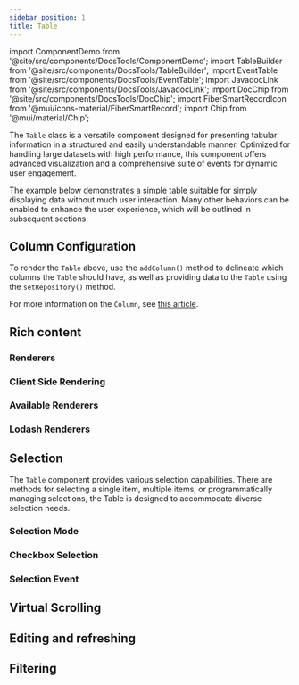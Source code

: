 ```yaml
---
sidebar_position: 1
title: Table
---
```


import ComponentDemo from '@site/src/components/DocsTools/ComponentDemo';
import TableBuilder from '@site/src/components/DocsTools/TableBuilder';
import EventTable from '@site/src/components/DocsTools/EventTable';
import JavadocLink from '@site/src/components/DocsTools/JavadocLink';
import DocChip from '@site/src/components/DocsTools/DocChip';
import FiberSmartRecordIcon from '@mui/icons-material/FiberSmartRecord';
import Chip from '@mui/material/Chip';

<DocChip tooltipText="This component will render with a shadow DOM, an API built into the browser that facilitates encapsulation." label="Shadow" component="a" href="../glossary#shadow-dom" target="_blank" clickable={true} iconName="shadow" />

<DocChip tooltipText="The name of the web component that will render in the DOM." label="bbj-table" clickable={false} iconName='code'/>

<JavadocLink type="engine" location="org/dwcj/component/button/Button" top='true'/>

The `Table` class is a versatile component designed for presenting tabular information in a structured and easily understandable manner. Optimized for handling large datasets with high performance, this component offers advanced visualization and a comprehensive suite of events for dynamic user engagement.

The example below demonstrates a simple table suitable for simply displaying data without much user interaction. Many other behaviors can be enabled to enhance the user experience, which will be outlined in subsequent sections.


<ComponentDemo 
path='https://eu.bbx.kitchen/webapp/controlsamples?class=addondemos.tabledemos.TableBasic' 
javaE='https://raw.githubusercontent.com/DwcJava/ControlSamples/main/src/main/java/addondemos/tabledemos/TableBasic.java'
height='600px'
/>


## Column Configuration

To render the `Table` above, use the `addColumn()` method to delineate which columns the `Table` should have, as well as providing data to the `Table` using the `setRepository()` method.

For more information on the `Column`, see [this article](./table_columns.md).

## Rich content

### Renderers

### Client Side Rendering

### Available Renderers

### Lodash Renderers

## Selection

The `Table` component provides various selection capabilities. There are methods for selecting a single item, multiple items, or programmatically managing selections, the Table is designed to accommodate diverse selection needs.
### Selection Mode
### Checkbox Selection
### Selection Event

## Virtual Scrolling

## Editing and refreshing

## Filtering

